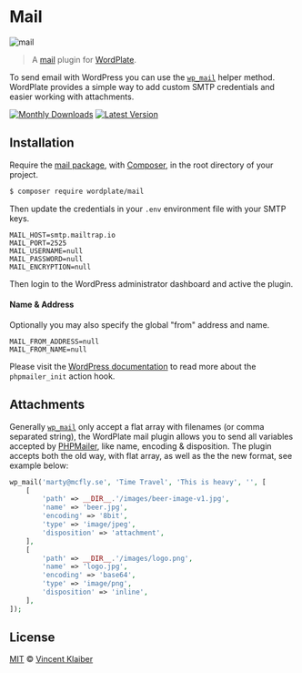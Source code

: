# Mail

![mail](https://user-images.githubusercontent.com/499192/37464248-1282c40a-2858-11e8-801c-571c1dedf310.png)

> A [mail](https://codex.wordpress.org/Plugin_API/Action_Reference/phpmailer_init) plugin for [WordPlate](https://wordplate.github.io/docs/mail).

To send email with WordPress you can use the [`wp_mail`](https://developer.wordpress.org/reference/functions/wp_mail) helper method. WordPlate provides a simple way to add custom SMTP credentials and easier working with attachments.

[![Monthly Downloads](https://badgen.net/packagist/dm/wordplate/mail)](https://packagist.org/packages/wordplate/mail/stats)
[![Latest Version](https://badgen.net/packagist/v/wordplate/mail)](https://packagist.org/packages/wordplate/mail)

## Installation

Require the [mail package](https://github.com/wordplate/mail#readme), with [Composer](https://getcomposer.org), in the root directory of your project.

```sh
$ composer require wordplate/mail
```

Then update the credentials in your `.env` environment file with your SMTP keys.

```
MAIL_HOST=smtp.mailtrap.io
MAIL_PORT=2525
MAIL_USERNAME=null
MAIL_PASSWORD=null
MAIL_ENCRYPTION=null
```

Then login to the WordPress administrator dashboard and active the plugin.

#### Name & Address

Optionally you may also specify the global "from" address and name.

```
MAIL_FROM_ADDRESS=null
MAIL_FROM_NAME=null
```

Please visit the [WordPress documentation](https://developer.wordpress.org/reference/hooks/phpmailer_init) to read more about the `phpmailer_init` action hook.

## Attachments

Generally [`wp_mail`](https://developer.wordpress.org/reference/functions/wp_mail) only accept a flat array with filenames (or comma separated string), the WordPlate mail plugin allows you to send all variables accepted by [PHPMailer](https://github.com/PHPMailer/PHPMailer#a-simple-example), like name, encoding & disposition. The plugin accepts both the old way, with flat array, as well as the the new format, see example below:

```php
wp_mail('marty@mcfly.se', 'Time Travel', 'This is heavy', '', [
    [
        'path' => __DIR__.'/images/beer-image-v1.jpg',
        'name' => 'beer.jpg',
        'encoding' => '8bit',
        'type' => 'image/jpeg',
        'disposition' => 'attachment',
    ],
    [
        'path' => __DIR__.'/images/logo.png',
        'name' => 'logo.jpg',
        'encoding' => 'base64',
        'type' => 'image/png',
        'disposition' => 'inline',
    ],
]);
```

## License

[MIT](LICENSE) © [Vincent Klaiber](https://vinkla.dev/)
